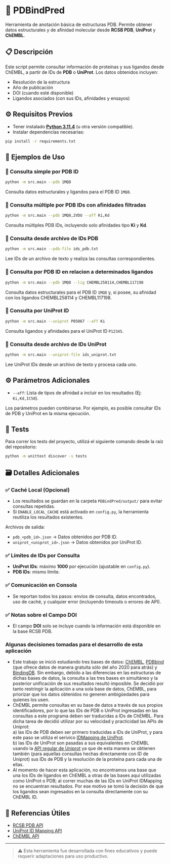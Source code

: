 # 🧬 PDBindPred

Herramienta de anotación básica de estructuras PDB. Permite 
obtener datos estructurales y de afinidad molecular desde 
**RCSB PDB**, **UniProt** y **ChEMBL**.

## 📋 Descripción
Este script permite consultar información de proteínas y sus 
ligandos desde ChEMBL, a partir de IDs de **PDB** o **UniProt**. 
Los datos obtenidos incluyen:

- Resolución de la estructura
- Año de publicación
- DOI (cuando esté disponible)
- Ligandos asociados (con sus IDs, afinidades y ensayos)

## ⚙️ Requisitos Previos

- Tener instalado [**Python 3.11.4**](https://www.python.org/downloads/release/python-3114/) (u otra versión compatible).
- Instalar dependencias necesarias:

```bash
pip install -r requirements.txt
```
## 🚀 Ejemplos de Uso

### 🔹 Consulta simple por PDB ID
```bash
python -m src.main --pdb 1MQ8
```
Consulta datos estructurales y ligandos para el PDB ID `1MQ8`.

### 🔹 Consulta múltiple por PDB IDs con afinidades filtradas
```bash
python -m src.main --pdb 1MQ8,2VDU --aff Ki,Kd
```
Consulta múltiples PDB IDs, incluyendo solo afinidades tipo **Ki** y **Kd**.

### 🔹 Consulta desde archivo de IDs PDB
```bash
python -m src.main --pdb-file ids_pdb.txt
```
Lee IDs de un archivo de texto y realiza las consultas correspondientes.

### 🔹 Consulta por PDB ID en relacion a determinados ligandos
```bash
python -m src.main --pdb 1MQ8 --lig CHEMBL258114,CHEMBL117198
```
Consulta datos estructurales para el PDB ID `1MQ8` y, si posee, 
su afinidad con los ligandos CHEMBL258114 y CHEMBL117198.

### 🔹 Consulta por UniProt ID
```bash
python -m src.main --uniprot P05067 --aff Ki
```
Consulta ligandos y afinidades para el UniProt ID `P12345`.

### 🔹 Consulta desde archivo de IDs UniProt
```bash
python -m src.main --uniprot-file ids_uniprot.txt
```
Lee UniProt IDs desde un archivo de texto y procesa cada uno.

## ⚙️ Parámetros Adicionales

- `--aff`: Lista de tipos de afinidad a incluir en los resultados (Ej: `Ki,Kd,IC50`).

Los parámetros pueden combinarse. Por ejemplo, es posible consultar IDs de PDB y UniProt en la misma ejecución.

## 🧪 Tests

Para correr los tests del proyecto, utilizá el siguiente comando desde la raíz del repositorio:

```bash
python -m unittest discover -s tests
```
## 🗃️ Detalles Adicionales

### ✅ Caché Local (Opcional)
- Los resultados se guardan en la carpeta `PDBindPred/output/` para evitar consultas repetidas.
- Si `ENABLE_LOCAL_CACHE` está activado en `config.py`, la herramienta reutiliza los resultados existentes.

Archivos de salida:
- `pdb_<pdb_id>.json` → Datos obtenidos por PDB ID.
- `uniprot_<uniprot_id>.json` → Datos obtenidos por UniProt ID.

### ✅ Límites de IDs por Consulta
- **UniProt IDs**: máximo **1000** por ejecución (ajustable en `config.py`).
- **PDB IDs**: mismo límite.

### ✅ Comunicación en Consola
- Se reportan todos los pasos: envíos de consulta, datos encontrados, uso de caché, y cualquier error (incluyendo timeouts o errores de API).

### ✅ Notas sobre el Campo DOI
- El campo **DOI** solo se incluye cuando la información está disponible en la base RCSB PDB.

### Algunas decisiones tomadas para el desarrollo de esta aplicación
- Este trabajo se inició estudiando tres bases de datos: 
[ChEMBL](https://www.ebi.ac.uk/chembl/), 
[PDBbind](https://www.pdbbind-plus.org.cn/) 
(que ofrece datos de manera gratuita sólo del año 2020 para atrás) y 
[BindingDB](https://www.bindingdb.org/rwd/bind/index.jsp). 
Sin embargo, debido a las diferencias en las estructuras 
de dichas bases de datos, la consulta a las tres bases en simultáneo y 
la posterior unificación de sus resultados resultó imposible. Se 
decidió por tanto restringir la aplicación a una sola base de datos,
ChEMBL, para priorizar que los datos obtenidos no generen ambigüedades 
para quienes los usen.
- ChEMBL permite consultas en su base de datos a través de sus propios 
identificadores, por lo que las IDs de PDB o UniProt ingresadas en las 
consultas a este programa deben ser traducidas a IDs de ChEMBL. Para 
dicha tarea de decidió utilizar por su velocidad y practicidad las APIs 
de Uniprot: <br/>
a) las IDs de PDB deben ser primero traducidas a IDs de UniProt, y 
para este paso se utiliza el serivico [IDMapping de UniProt](https://www.uniprot.org/id-mapping).<br/> 
b) las IDs de UniProt son pasadas a sus equivalentes en ChEMBL 
usando la [API regular de Uniprot](https://www.uniprot.org/api-documentation/uniprotkb) 
ya que de esta manera se obtienen también (para aquellas consultas 
hechas directamente con ID de Uniprot) sus IDs de PDB y la resolución 
de la proteína para cada una de ellas. 
- Al momento de hacer esta aplicación, no encontramos una base que una 
los IDs de ligandos en ChEMBL a otras de las bases aquí utilizadas como 
UniProt o PDB; al correr muchas de las IDs en UniProt IDMapping no se 
encuentran resultados. Por ese motivo se tomó la decisión de que los 
ligandos sean ingresados en la consulta directamente con su ChEMBL ID.

## 🔗 Referencias Útiles

- [RCSB PDB API](https://data.rcsb.org)
- [UniProt ID Mapping API](https://www.uniprot.org/help/id_mapping)
- [ChEMBL API](https://www.ebi.ac.uk/chembl/ws)

---

> ⚠️ Esta herramienta fue desarrollada con fines educativos y puede requerir adaptaciones para uso productivo.

